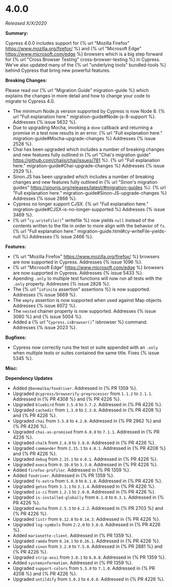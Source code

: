 # 4.0.0

*Released X/X/2020*

**Summary:**

Cypress 4.0.0 includes support for {% url "Mozilla Firefox" https://www.mozilla.org/firefox/ %} and {% url "Microsoft Edge" https://www.microsoft.com/edge %} browsers which is a big step forward for {% url "Cross Browser Testing" cross-browser-testing %} in Cypress. We've also updated many of the {% url "underlying tools" bundled-tools %} behind Cypress that bring new powerful features.

**Breaking Changes:**

Please read our {% url "Migration Guide" migration-guide %} which explains the changes in more detail and how to change your code to migrate to Cypress 4.0.

- The minimum Node.js version supported by Cypress is now Node 8. {% url "Full explanation here." migration-guide#Node-js-8-support %}. Addresses {% issue 5632 %}.
- Due to upgrading Mocha, invoking a `done` callback and returning a promise in a test now results in an error. {% url "Full explanation here." migration-guide#Mocha-upgrade-changes %} Addresses {% issue 2528 %}.
- Chai has been upgraded which includes a number of breaking changes and new features fully outlined in {% url "Chai's migration guide" https://github.com/chaijs/chai/issues/781 %}. {% url "Full explanation here." migration-guide#Chai-upgrade-changes %} Addresses {% issue 2529 %}.
- Sinon.JS has been upgraded which includes a number of breaking changes and new features fully outlined in {% url "Sinon's migration guides" https://sinonjs.org/releases/latest/#migration-guides %}. {% url "Full explanation here." migration-guide#Sinon-JS-upgrade-changes %} Addresses {% issue 2866 %}.
- Cypress no longer support CJSX. {% url "Full explanation here." migration-guide#CJSX-is-no-longer-supported %} Addresses {% issue 3469 %}.
- {% url "`cy.writeFile()`" writefile %} now yields `null` instead of the contents written to the file in order to more align with the behavior of `fs`. {% url "Full explanation here." migration-guide.html#cy-writeFile-yields-null %} Addresses {% issue 2466 %}.

**Features:**

- {% url "Mozilla Firefox" https://www.mozilla.org/firefox/ %} browsers are now supported in Cypress. Addresses {% issue 1096 %}.
- {% url "Microsoft Edge" https://www.microsoft.com/edge %} browsers are now supported in Cypress. Addresses {% issue 5433 %}.
- Apending `.only` to multiple test functions will now run all tests with the `.only` property. Addresses {% issue 2828 %}.
- The {% url "`isFinite` assertion" assertions %} is now supported. Addresses {% issue 5669 %}.
- The `empty` assertion is now supported when used against Map objects. Addresses {% issue 6072 %}.
- The `nested` chainer property is now supported. Addresses {% issue 3080 %} and {% issue 5004 %}.
- Added a {% url "`Cypress.isBrowser()`" isbrowser %} command. Addresses {% issue 2023 %}.

**Bugfixes:**

- Cypress now correctly runs the test or suite appended with an `.only` when multiple tests or suites contained the same title. Fixes {% issue 5345 %}.

**Misc:**

**Dependency Updates**

- Added `@benmalka/foxdriver`. Addressed in {% PR 1359 %}.
- Upgraded `@cypress/browserify-preprocessor` from `1.1.2` to `2.1.1`. Addressed in {% PR 4308 %} and {% PR 4226 %}.
- Upgraded `bluebird` from `3.5.0` to `3.7.2`. Addressed in {% PR 4226 %}.
- Upgraded `cachedir` from `1.3.0` to `2.3.0`. Addressed in {% PR 4208 %} and {% PR 4226 %}.
- Upgraded `chai` from `3.5.0` to `4.2.0`. Addressed in {% PR 2862 %} and {% PR 4226 %}.
- Upgraded `chai-as-promised` from `6.0.0` to `7.1.1`. Addressed in {% PR 4226 %}.
- Upgraded `chalk` from `2.4.0` to `3.0.0`. Addressed in {% PR 4226 %}.
- Upgraded `commander` from `2.15.1` to `4.0.1`. Addressed in {% PR 4208 %} and {% PR 4226 %}.
- Upgraded `debug` from `2.15.1` to `4.0.1`. Addressed in {% PR 4226 %}.
- Upgraded `execa` from `0.10.0` to `3.3.0`. Addressed in {% PR 4226 %}.
- Added `firefox-profiler`. Addressed in {% PR 1359 %}.
- Added `foxdriver`. Addressed in {% PR 1359 %}.
- Upgraded `fs-extra` from `5.0.0` to `8.1.0`. Addressed in {% PR 4226 %}.
- Upgraded `getos` from `3.1.1` to `3.1.4`. Addressed in {% PR 4226 %}.
- Upgraded `is-ci` from `1.2.1` to `2.0.0`. Addressed in {% PR 4226 %}.
- Upgraded `is-installed-globally` from `0.1.0` to `0.3.1`. Addressed in {% PR 4226 %}.
- Upgraded `mocha` from `2.5.3` to `6.2.2`. Addressed in {% PR 2703 %} and {% PR 4226 %}.
- Upgraded `listr` from `0.12.0` to `0.14.3`. Addressed in {% PR 4226 %}.
- Upgraded `log-symbols` from `2.2.0` to `3.0.0`. Addressed in {% PR 4226 %}.
- Added `marionette-client`. Addressed in {% PR 1359 %}.
- Upgraded `ramda` from `0.24.1` to `0.26.1`. Addressed in {% PR 4226 %}.
- Upgraded `sinon` from `3.2.0` to `7.5.0`. Addressed in {% PR 2881 %} and {% PR 4226 %}.
- Upgraded `strip-ansi` from `3.0.1` to `6.0.0`. Addressed in {% PR 1359 %}.
- Added `systeminformation`. Addressed in {% PR 1359 %}.
- Upgraded `support-colors` from `5.5.0` to `7.1.0`. Addressed in {% PR 4208 %} and {% PR 4226 %}.
- Upgraded `untildify` from `3.0.3` to `4.0.0`. Addressed in {% PR 4226 %}.
